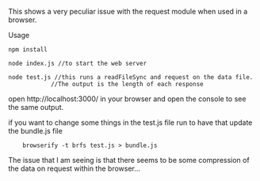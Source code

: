This shows a very peculiar issue with the request module when used in a browser.

Usage
```
npm install

node index.js //to start the web server

node test.js //this runs a readFileSync and request on the data file.
            //The output is the length of each response

```

open http://localhost:3000/ in your browser and open the console to see the same output.

if you want to change some things in the test.js file run to have that update the bundle.js file

```
    browserify -t brfs test.js > bundle.js
```

The issue that I am seeing is that there seems to be some compression of the data on request within the browser...
